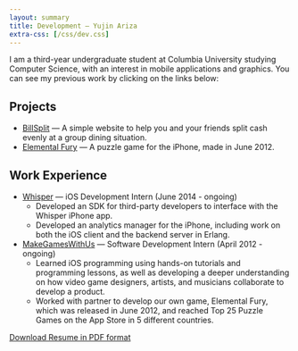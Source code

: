 ```yaml
---
layout: summary
title: Development — Yujin Ariza
extra-css: [/css/dev.css]
---
```


I am a third-year undergraduate student at Columbia University studying Computer
Science, with an interest in mobile applications and graphics. You can see my
previous work by clicking on the links below:

Projects
---

- [BillSplit](/billsplit) — A simple website to help you and your friends split
cash evenly at a group dining situation.
- [Elemental Fury](https://itunes.apple.com/us/app/elemental-fury/id532040551?mt=8) —
A puzzle game for the iPhone, made in June 2012.

Work Experience
---

- [Whisper](http://whisper.sh) — iOS Development Intern (June 2014 - ongoing)
	- Developed an SDK for third-party developers to interface with the
	Whisper iPhone app.
	- Developed an analytics manager for the iPhone, including work on both the
	iOS	client and the backend server in Erlang.
- [MakeGamesWithUs](http://mgw.us) — Software Development Intern (April 2012 -
ongoing)
	- Learned iOS programming using hands-on tutorials and programming lessons,
	as well as developing a deeper understanding on how video game designers,
	artists, and musicians collaborate to develop a product.
	- Worked with partner to develop our own game, Elemental Fury, which was
	released in June 2012, and reached Top 25 Puzzle Games on the App Store in
	5 different countries.

[Download Resume in PDF format](/downloads/yujin_resume_technical.pdf)
